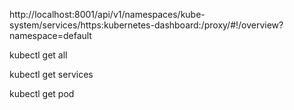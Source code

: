 http://localhost:8001/api/v1/namespaces/kube-system/services/https:kubernetes-dashboard:/proxy/#!/overview?namespace=default

kubectl get all

kubectl get services

kubectl get pod
